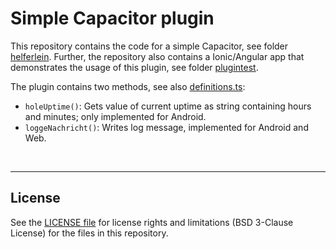 # Simple Capacitor plugin #

This repository contains the code for a simple Capacitor, see folder [helferlein](helferlein).
Further, the repository also contains a Ionic/Angular app that demonstrates the usage of this plugin, see folder [plugintest](plugintest).

The plugin contains two methods, see also [definitions.ts](helferlein/src/definitions.ts):
* `holeUptime()`: Gets value of current uptime as string containing hours and minutes; only implemented for Android.
* `loggeNachricht()`: Writes log message, implemented for Android and Web.

<br>

----
## License ##

See the [LICENSE file](LICENSE.md) for license rights and limitations (BSD 3-Clause License)
for the files in this repository.

